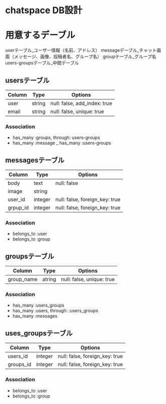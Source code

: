 # chatspace DB設計
# 用意するデーブル
userテーブル_ユーザー情報（名前、アドレス）
messageデーブル_チャット画面（メッセージ、画像、投稿者名、グループ名）
groupテーブル_グループ名
users-groupsデーブル_中間デーブル

## usersテーブル
|Column|Type|Options|
|------|----|-------|
|user|string|null: false, add_index: true|
|email|string|null: false, unique: true|
### Association
- has_many :groups, through: users-groups
- has_many :message
_ has_many :users-groups

## messagesテーブル
|Column|Type|Options|
|------|----|-------|
|body|text|null: false|
|image|string|
|user_id|integer|null: false, foreign_key: true|
|grpup_id|integer|null: false, foreign_key: true|
### Association
- belongs_to :user
- belongs_to :group

## groupsテーブル
|Column|Type|Options|
|------|----|-------|
|group_name|atring|null: false, unique: true|
### Association
- has_many :users_groups
- has_many :users, through: :users_groups
- has_many :messages

## uses_groupsテーブル
|Column|Type|Options|
|------|----|-------|
|users_id|integer|null: false, foreign_key: true|
|groups_id|integer|null: false, foreign_key: true|
### Association
- belongs_to :user
- belongs_to :group